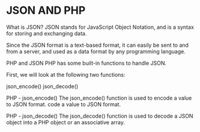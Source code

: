 # JSON AND PHP
What is JSON?
 JSON stands for JavaScript Object Notation, and is a syntax for storing and exchanging data.
 
 Since the JSON format is a text-based format, it can easily be sent to and from a server, and used as a data format by any programming language.
 
 PHP and JSON
 PHP has some built-in functions to handle JSON.
 
 First, we will look at the following two functions:
 
 json_encode()
 json_decode()
 
 PHP - json_encode()
 The json_encode() function is used to encode a value to JSON format.
 code a value to JSON format.
 
 PHP - json_decode()
 The json_decode() function is used to decode a JSON object into a PHP object or an associative array.
 